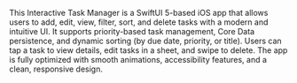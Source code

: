 This Interactive Task Manager is a SwiftUI 5-based iOS app that allows users to add, edit, view, filter, sort, and delete tasks with a modern and intuitive UI. It supports priority-based task management, Core Data persistence, and dynamic sorting (by due date, priority, or title). Users can tap a task to view details, edit tasks in a sheet, and swipe to delete. The app is fully optimized with smooth animations, accessibility features, and a clean, responsive design.
